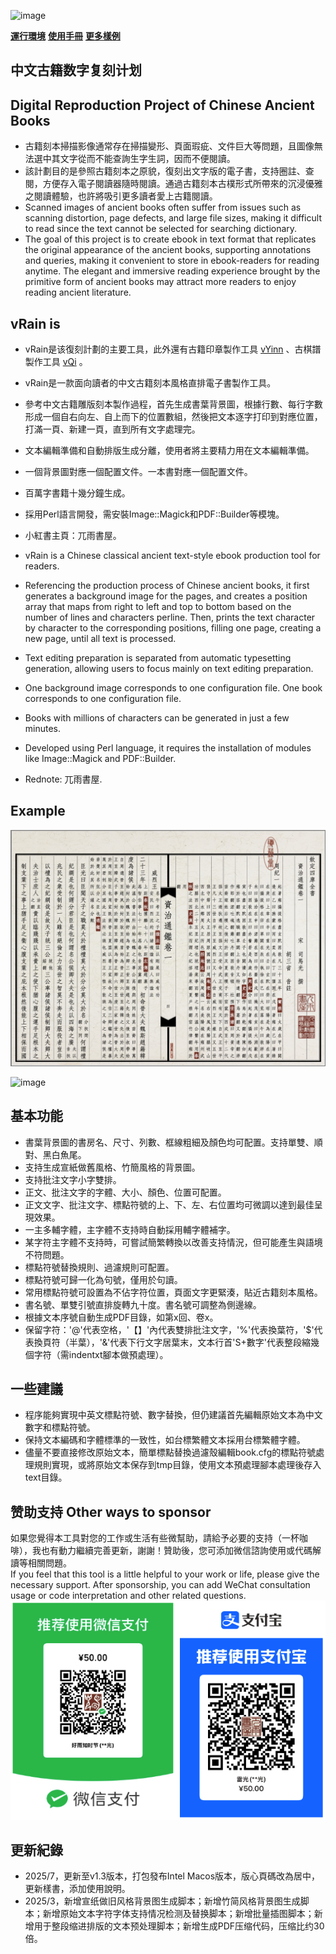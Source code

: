 
![image](https://github.com/shanleiguang/vRain/blob/main/cover.png)

[**運行環境**](https://github.com/shanleiguang/vRain/wiki/Runtime)  [**使用手冊**](https://github.com/shanleiguang/vRain/wiki)   [**更多樣例**](https://github.com/shanleiguang/vBooks)

## 中文古籍数字复刻计划 
## Digital Reproduction Project of Chinese Ancient Books

- 古籍刻本掃描影像通常存在掃描變形、頁面瑕疵、文件巨大等問題，且圖像無法選中其文字從而不能查詢生字生詞，因而不便閱讀。
- 該計劃目的是參照古籍刻本之原貌，復刻出文字版的電子書，支持圈註、查閱，方便存入電子閱讀器隨時閱讀。通過古籍刻本古樸形式所帶來的沉浸優雅之閱讀體驗，也許將吸引更多讀者愛上古籍閱讀。
- Scanned images of ancient books often suffer from issues such as scanning distortion, page defects, and large file sizes, making it difficult to read since the text cannot be selected for searching dictionary.
- The goal of this project is to create ebook in text format that replicates the original appearance of the ancient books, supporting annotations and queries, making it convenient to store in ebook-readers for reading anytime. The elegant and immersive reading experience brought by the primitive form of ancient books may attract more readers to enjoy reading ancient literature.

## vRain is  

- vRain是该復刻計劃的主要工具，此外還有古籍印章製作工具 [vYinn](https://github.com/shanleiguang/vYinn) 、古棋譜製作工具 [vQi](https://github.com/shanleiguang/vQi) 。
- vRain是一款面向讀者的中文古籍刻本風格直排電子書製作工具。
- 參考中文古籍雕版刻本製作過程，首先生成書葉背景圖，根據行數、每行字數形成一個自右向左、自上而下的位置數組，然後把文本逐字打印到對應位置，打滿一頁、新建一頁，直到所有文字處理完。
- 文本編輯準備和自動排版生成分離，使用者將主要精力用在文本編輯準備。
- 一個背景圖對應一個配置文件。一本書對應一個配置文件。
- 百萬字書籍十幾分鐘生成。
- 採用Perl語言開發，需安裝Image::Magick和PDF::Builder等模塊。
- 小紅書主頁：兀雨書屋。

- vRain is a Chinese classical ancient text-style ebook production tool for readers.
- Referencing the production process of Chinese ancient books, it first generates a background image for the pages, and creates a position array that maps from right to left and top to bottom based on the number of lines and characters perline. Then, prints the text character by character to the corresponding positions, filling one page, creating a new page, until all text is processed.
- Text editing preparation is separated from automatic typesetting generation, allowing users to focus mainly on text editing preparation.
- One background image corresponds to one configuration file. One book corresponds to one configuration file.
- Books with millions of characters can be generated in just a few minutes.
- Developed using Perl language, it requires the installation of modules like Image::Magick and PDF::Builder.
- Rednote: 兀雨書屋.

## Example

![image](https://github.com/shanleiguang/vBooks/blob/main/002.png)

![image](https://github.com/shanleiguang/vRain/blob/main/images/010.png)

## 基本功能  

- 書葉背景圖的書房名、尺寸、列數、框線粗細及顏色均可配置。支持單雙、順對、黑白魚尾。
- 支持生成宣紙做舊風格、竹簡風格的背景圖。
- 支持批注文字小字雙排。
- 正文、批注文字的字體、大小、顏色、位置可配置。
- 正文文字、批注文字、標點符號的上、下、左、右位置均可微調以達到最佳呈現效果。
- 一主多輔字體，主字體不支持時自動採用輔字體補字。
- 某字符主字體不支持時，可嘗試簡繁轉換以改善支持情況，但可能產生與語境不符問題。
- 標點符號替換規則、過濾規則可配置。
- 標點符號可歸一化為句號，僅用於句讀。
- 常用標點符號可設置為不佔字符位置，頁面文字更緊湊，貼近古籍刻本風格。
- 書名號、單雙引號直排旋轉九十度。書名號可調整為側邊線。
- 根據文本序號自動生成PDF目錄，如第x回、卷x。
- 保留字符：'@'代表空格，'【】'內代表雙排批注文字，'%'代表換葉符，'$'代表換頁符（半葉），'&'代表下行文字居葉末，文本行首'S+數字'代表整段縮幾個字符（需indentxt腳本做預處理）。
  
## 一些建議

- 程序能夠實現中英文標點符號、數字替換，但仍建議首先編輯原始文本為中文數字和標點符號。
- 保持文本編碼和字體標準的一致性，如台標繁體文本採用台標繁體字體。
- 儘量不要直接修改原始文本，簡單標點替換過濾殼編輯book.cfg的標點符號處理規則實現，或將原始文本保存到tmp目錄，使用文本預處理腳本處理後存入text目錄。

## 赞助支持 Other ways to sponsor
如果您覺得本工具對您的工作或生活有些微幫助，請給予必要的支持（一杯咖啡），我也有動力繼續完善更新，謝謝！贊助後，您可添加微信諮詢使用或代碼解讀等相關問題。  
If you feel that this tool is a little helpful to your work or life, please give the necessary support. After sponsorship, you can add WeChat consultation usage or code interpretation and other related questions.
![image](https://github.com/shanleiguang/vRain/blob/main/sponsor.png)

## 更新紀錄

- 2025/7，更新至v1.3版本，打包發布Intel Macos版本，版心頁碼改為居中，更新樣書，添加使用說明。
- 2025/3，新增宣纸做旧风格背景图生成脚本；新增竹简风格背景图生成脚本；新增原始文本字符字体支持情况检测及替换脚本；新增批量插图脚本；新增用于整段缩进排版的文本预处理脚本；新增生成PDF压缩代码，压缩比约30倍。
